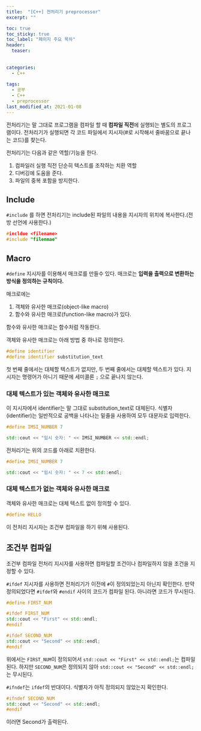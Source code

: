 ```yaml
---
title:  "[C++] 전처리기 preprocessor"
excerpt: ""

toc: true
toc_sticky: true
toc_label: "페이지 주요 목차"
header:
  teaser: 
  
  
categories:
  - C++
  
tags:
  - 공부
  - C++
  - preprocessor
last_modified_at: 2021-01-08
---
```


전처리기는 말 그대로 프로그램을 컴파일 할 때 **컴파일 직전**에 실행되는 별도의 프로그램이다.
전처리기가 실행되면 각 코드 파일에서 지시자(#로 시작해서 줄바꿈으로 끝나는 코드)를 찾는다.

전처리기는 다음과 같은 역할/기능을 한다.

1. 컴파일러 실행 직전 단순히 텍스트를 조작하는 치환 역할
2. 디버깅에 도움을 준다.
3. 파일의 중복 포함을 방지한다.

## Include

`#include` 를 하면 전처리기는 include된 파일의 내용을 지시자의 위치에 복사한다.(전방 선언에 사용한다.)

```cpp
#incldue <filename>
#include "filenmae"
```

## Macro

`#define` 지시자를 이용해서 매크로를 만들수 있다. 매크로는 **입력을 출력으로 변환하는 방식을 정의하는 규칙이다.**

매크로에는

1. 객체와 유사한 매크로(object-like macro)
2. 함수와 유사한 매크로(function-like macro)가 있다.

함수와 유사한 매크로는 함수처럼 작동한다.

객체와 유사한 매크로는 아래 방법 중 하나로 정의한다.

```cpp
#define identifier
#define identifier substitution_text
```

첫 번째 줄에서는 대체할 텍스트가 없지만, 두 번째 줄에서는 대체할 텍스트가 있다. 지시자는 명령어가 아니기 때문에
세미콜론 `;` 으로 끝나지 않는다.

### 대체 텍스트가 있는 객체와 유사한 매크로

이 지시자에서 identifier는 말 그대로 substitution_text로 대체된다. 식별자(identifier)는 일반적으로 공백을 나타나는 밑줄을 사용하여
모두 대문자로 입력한다.

```cpp
#define IMSI_NUMBER 7

std::cout << "임시 숫자: " << IMSI_NUMBER << std::endl;
```

전처리기는 위의 코드를 아래로 치환한다.

```cpp
#define IMSI_NUMBER 7

std::cout << "임시 숫자: " << 7 << std::endl;
```

### 대체 텍스트가 없는 객체와 유사한 매크로

객체와 유사한 매크로는 대체 텍스트 없이 정의할 수 있다.

```cpp
#define HELLO
```

이 전처리 지시자는 조건부 컴파일을 하기 위해 사용된다.

## 조건부 컴파일

조건부 컴파일 전처리 지시자를 사용하면 컴파일할 조건이나 컴파일하지 않을 조건을 지정할 수 있다.

`#ifdef` 지시자를 사용하면 전처리기가 이전에 `#`이 정의되었는지 아닌지 확인한다. 만약 정의되었다면 
`#ifdef`와 `#endif` 사이의 코드가 컴파일 된다. 아니라면 코드가 무시된다.

```cpp
#define FIRST_NUM

#ifdef FIRST_NUM
std::cout << "First" << std::endl;
#endif

#ifdef SECOND_NUM
std::cout << "Second" << std::endl;
#endif
```

위에서는 `FIRST_NUM`이 정의되어서 `std::cout << "First" << std::endl;`는 컴파일된다.
하지만 `SECOND_NUM`은 정의되지 않아 `std::cout << "Second" << std::endl;`는 무시된다.

`#ifndef`는 `ifdef`의 반대이다. 식별자가 아직 정의되지 않았는지 확인한다.

```cpp
#ifndef SECOND_NUM
std::cout << "Second" << std::endl;
#endif
```

이러면 Second가 출력된다.
